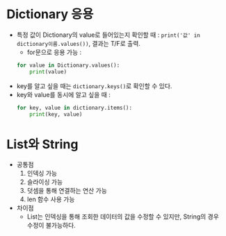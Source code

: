 # Dictionary 응용
- 특정 값이 Dictionary의 value로 들어있는지 확인할 때 : `print('값' in dictionary이름.values())`, 결과는 T/F로 출력.
    - for문으로 응용 가능 :  
    ```python
    for value in Dictionary.values():  
        print(value)
    ```
- key를 알고 싶을 때는 `dictionary.keys()`로 확인할 수 있다.
- key와 value를 동시에 알고 싶을 때 :
    ```python
    for key, value in dictionary.items():
        print(key, value)
    ```
# List와 String
- 공통점
    1. 인덱싱 가능
    2. 슬라이싱 가능
    3. 덧셈을 통해 연결하는 연산 가능
    4. len 함수 사용 가능
- 차이점
    - List는 인덱싱을 통해 조회한 데이터의 값을 수정할 수 있지만, String의 경우 수정이 불가능하다. 